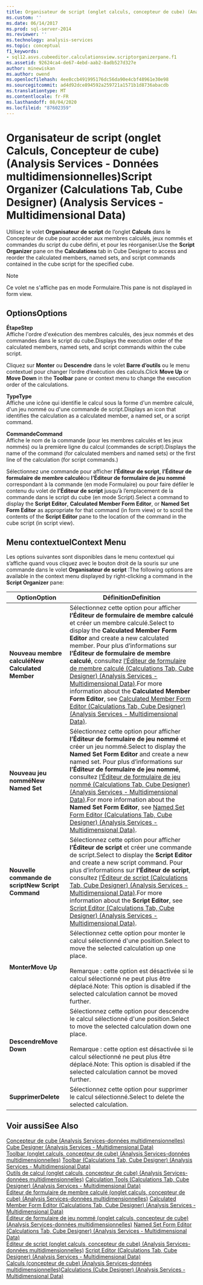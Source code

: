 ```yaml
---
title: Organisateur de script (onglet calculs, concepteur de cube) (Analysis Services-données multidimensionnelles) | Microsoft Docs
ms.custom: ''
ms.date: 06/14/2017
ms.prod: sql-server-2014
ms.reviewer: ''
ms.technology: analysis-services
ms.topic: conceptual
f1_keywords:
- sql12.asvs.cubeeditor.calculationsview.scriptorganizerpane.f1
ms.assetid: 92624ca4-de67-4ebd-aab2-8adb527d327e
author: minewiskan
ms.author: owend
ms.openlocfilehash: 4ee8ccb491995176dc56da90e4cbf48961e30e98
ms.sourcegitcommit: ad4d92dce894592a259721a1571b1d8736abacdb
ms.translationtype: MT
ms.contentlocale: fr-FR
ms.lasthandoff: 08/04/2020
ms.locfileid: "87602359"
---
```

# <a name="script-organizer-calculations-tab-cube-designer-analysis-services---multidimensional-data"></a><span data-ttu-id="f65e5-102">Organisateur de script (onglet Calculs, Concepteur de cube) (Analysis Services - Données multidimensionnelles)</span><span class="sxs-lookup"><span data-stu-id="f65e5-102">Script Organizer (Calculations Tab, Cube Designer) (Analysis Services - Multidimensional Data)</span></span>
  <span data-ttu-id="f65e5-103">Utilisez le volet **Organisateur de script** de l’onglet **Calculs** dans le Concepteur de cube pour accéder aux membres calculés, jeux nommés et commandes du script du cube défini, et pour les réorganiser.</span><span class="sxs-lookup"><span data-stu-id="f65e5-103">Use the **Script Organizer** pane on the **Calculations** tab in Cube Designer to access and reorder the calculated members, named sets, and script commands contained in the cube script for the specified cube.</span></span>  
  
> [!NOTE]  
>  <span data-ttu-id="f65e5-104">Ce volet ne s'affiche pas en mode Formulaire.</span><span class="sxs-lookup"><span data-stu-id="f65e5-104">This pane is not displayed in form view.</span></span>  
  
## <a name="options"></a><span data-ttu-id="f65e5-105">Options</span><span class="sxs-lookup"><span data-stu-id="f65e5-105">Options</span></span>  
 <span data-ttu-id="f65e5-106">**Étape**</span><span class="sxs-lookup"><span data-stu-id="f65e5-106">**Step**</span></span>  
 <span data-ttu-id="f65e5-107">Affiche l'ordre d'exécution des membres calculés, des jeux nommés et des commandes dans le script du cube.</span><span class="sxs-lookup"><span data-stu-id="f65e5-107">Displays the execution order of the calculated members, named sets, and script commands within the cube script.</span></span>  
  
 <span data-ttu-id="f65e5-108">Cliquez sur **Monter** ou **Descendre** dans le volet **Barre d’outils** ou le menu contextuel pour changer l’ordre d’exécution des calculs.</span><span class="sxs-lookup"><span data-stu-id="f65e5-108">Click **Move Up** or **Move Down** in the **Toolbar** pane or context menu to change the execution order of the calculations.</span></span>  
  
 <span data-ttu-id="f65e5-109">**Type**</span><span class="sxs-lookup"><span data-stu-id="f65e5-109">**Type**</span></span>  
 <span data-ttu-id="f65e5-110">Affiche une icône qui identifie le calcul sous la forme d'un membre calculé, d'un jeu nommé ou d'une commande de script.</span><span class="sxs-lookup"><span data-stu-id="f65e5-110">Displays an icon that identifies the calculation as a calculated member, a named set, or a script command.</span></span>  
  
 <span data-ttu-id="f65e5-111">**Commande**</span><span class="sxs-lookup"><span data-stu-id="f65e5-111">**Command**</span></span>  
 <span data-ttu-id="f65e5-112">Affiche le nom de la commande (pour les membres calculés et les jeux nommés) ou la première ligne du calcul (commandes de script).</span><span class="sxs-lookup"><span data-stu-id="f65e5-112">Displays the name of the command (for calculated members and named sets) or the first line of the calculation (for script commands.)</span></span>  
  
 <span data-ttu-id="f65e5-113">Sélectionnez une commande pour afficher **l’Éditeur de script**, **l’Éditeur de formulaire de membre calculé**ou **l’Éditeur de formulaire de jeu nommé** correspondant à la commande (en mode Formulaire) ou pour faire défiler le contenu du volet de **l’Éditeur de script** jusqu’à l’emplacement de la commande dans le script du cube (en mode Script).</span><span class="sxs-lookup"><span data-stu-id="f65e5-113">Select a command to display the **Script Editor**, **Calculated Member Form Editor**, or **Named Set Form Editor** as appropriate for that command (in form view) or to scroll the contents of the **Script Editor** pane to the location of the command in the cube script (in script view).</span></span>  
  
## <a name="context-menu"></a><span data-ttu-id="f65e5-114">Menu contextuel</span><span class="sxs-lookup"><span data-stu-id="f65e5-114">Context Menu</span></span>  
 <span data-ttu-id="f65e5-115">Les options suivantes sont disponibles dans le menu contextuel qui s’affiche quand vous cliquez avec le bouton droit de la souris sur une commande dans le volet **Organisateur de script** :</span><span class="sxs-lookup"><span data-stu-id="f65e5-115">The following options are available in the context menu displayed by right-clicking a command in the **Script Organizer** pane:</span></span>  
  
|<span data-ttu-id="f65e5-116">Option</span><span class="sxs-lookup"><span data-stu-id="f65e5-116">Option</span></span>|<span data-ttu-id="f65e5-117">Définition</span><span class="sxs-lookup"><span data-stu-id="f65e5-117">Definition</span></span>|  
|------------|----------------|  
|<span data-ttu-id="f65e5-118">**Nouveau membre calculé**</span><span class="sxs-lookup"><span data-stu-id="f65e5-118">**New Calculated Member**</span></span>|<span data-ttu-id="f65e5-119">Sélectionnez cette option pour afficher **l’Éditeur de formulaire de membre calculé** et créer un membre calculé.</span><span class="sxs-lookup"><span data-stu-id="f65e5-119">Select to display the **Calculated Member Form Editor** and create a new calculated member.</span></span> <span data-ttu-id="f65e5-120">Pour plus d’informations sur **l’Éditeur de formulaire de membre calculé**, consultez [l’Éditeur de formulaire de membre calculé &#40;Calculations Tab, Cube Designer&#41; &#40;Analysis Services - Multidimensional Data&#41;](calculated-member-form-editor-cube-designer-analysis-services-multidimensional-data.md).</span><span class="sxs-lookup"><span data-stu-id="f65e5-120">For more information about the **Calculated Member Form Editor**, see [Calculated Member Form Editor &#40;Calculations Tab, Cube Designer&#41; &#40;Analysis Services - Multidimensional Data&#41;](calculated-member-form-editor-cube-designer-analysis-services-multidimensional-data.md).</span></span>|  
|<span data-ttu-id="f65e5-121">**Nouveau jeu nommé**</span><span class="sxs-lookup"><span data-stu-id="f65e5-121">**New Named Set**</span></span>|<span data-ttu-id="f65e5-122">Sélectionnez cette option pour afficher **l’Éditeur de formulaire de jeu nommé** et créer un jeu nommé.</span><span class="sxs-lookup"><span data-stu-id="f65e5-122">Select to display the **Named Set Form Editor** and create a new named set.</span></span> <span data-ttu-id="f65e5-123">Pour plus d’informations sur **l’Éditeur de formulaire de jeu nommé**, consultez [l’Éditeur de formulaire de jeu nommé &#40;Calculations Tab, Cube Designer&#41; &#40;Analysis Services - Multidimensional Data&#41;](named-set-form-editor-cube-designer-analysis-services-multidimensional-data.md).</span><span class="sxs-lookup"><span data-stu-id="f65e5-123">For more information about the **Named Set Form Editor**, see [Named Set Form Editor &#40;Calculations Tab, Cube Designer&#41; &#40;Analysis Services - Multidimensional Data&#41;](named-set-form-editor-cube-designer-analysis-services-multidimensional-data.md).</span></span>|  
|<span data-ttu-id="f65e5-124">**Nouvelle commande de script**</span><span class="sxs-lookup"><span data-stu-id="f65e5-124">**New Script Command**</span></span>|<span data-ttu-id="f65e5-125">Sélectionnez cette option pour afficher **l’Éditeur de script** et créer une commande de script.</span><span class="sxs-lookup"><span data-stu-id="f65e5-125">Select to display the **Script Editor** and create a new script command.</span></span> <span data-ttu-id="f65e5-126">Pour plus d’informations sur **l’Éditeur de script**, consultez [l’Éditeur de script &#40;Calculations Tab, Cube Designer&#41; &#40;Analysis Services - Multidimensional Data&#41;](script-editor-calculations-cube-designer-analysis-services-multidimensional-data.md).</span><span class="sxs-lookup"><span data-stu-id="f65e5-126">For more information about the **Script Editor**, see [Script Editor &#40;Calculations Tab, Cube Designer&#41; &#40;Analysis Services - Multidimensional Data&#41;](script-editor-calculations-cube-designer-analysis-services-multidimensional-data.md).</span></span>|  
|<span data-ttu-id="f65e5-127">**Monter**</span><span class="sxs-lookup"><span data-stu-id="f65e5-127">**Move Up**</span></span>|<span data-ttu-id="f65e5-128">Sélectionnez cette option pour monter le calcul sélectionné d'une position.</span><span class="sxs-lookup"><span data-stu-id="f65e5-128">Select to move the selected calculation up one place.</span></span><br /><br /> <span data-ttu-id="f65e5-129">Remarque : cette option est désactivée si le calcul sélectionné ne peut plus être déplacé.</span><span class="sxs-lookup"><span data-stu-id="f65e5-129">Note: This option is disabled if the selected calculation cannot be moved further.</span></span>|  
|<span data-ttu-id="f65e5-130">**Descendre**</span><span class="sxs-lookup"><span data-stu-id="f65e5-130">**Move Down**</span></span>|<span data-ttu-id="f65e5-131">Sélectionnez cette option pour descendre le calcul sélectionné d'une position.</span><span class="sxs-lookup"><span data-stu-id="f65e5-131">Select to move the selected calculation down one place.</span></span><br /><br /> <span data-ttu-id="f65e5-132">Remarque : cette option est désactivée si le calcul sélectionné ne peut plus être déplacé.</span><span class="sxs-lookup"><span data-stu-id="f65e5-132">Note: This option is disabled if the selected calculation cannot be moved further.</span></span>|  
|<span data-ttu-id="f65e5-133">**Supprimer**</span><span class="sxs-lookup"><span data-stu-id="f65e5-133">**Delete**</span></span>|<span data-ttu-id="f65e5-134">Sélectionnez cette option pour supprimer le calcul sélectionné.</span><span class="sxs-lookup"><span data-stu-id="f65e5-134">Select to delete the selected calculation.</span></span>|  
  
## <a name="see-also"></a><span data-ttu-id="f65e5-135">Voir aussi</span><span class="sxs-lookup"><span data-stu-id="f65e5-135">See Also</span></span>  
 <span data-ttu-id="f65e5-136">[Concepteur de cube &#40;Analysis Services-données multidimensionnelles&#41;](cube-designer-analysis-services-multidimensional-data.md) </span><span class="sxs-lookup"><span data-stu-id="f65e5-136">[Cube Designer &#40;Analysis Services - Multidimensional Data&#41;](cube-designer-analysis-services-multidimensional-data.md) </span></span>  
 <span data-ttu-id="f65e5-137">[Toolbar &#40;onglet calculs, concepteur de cube&#41; &#40;Analysis Services-données multidimensionnelles&#41;](toolbar-calculations-tab-cube-designer-analysis-services-multidimensional-data.md) </span><span class="sxs-lookup"><span data-stu-id="f65e5-137">[Toolbar &#40;Calculations Tab, Cube Designer&#41; &#40;Analysis Services - Multidimensional Data&#41;](toolbar-calculations-tab-cube-designer-analysis-services-multidimensional-data.md) </span></span>  
 <span data-ttu-id="f65e5-138">[Outils de calcul &#40;onglet calculs, concepteur de cube&#41; &#40;Analysis Services-données multidimensionnelles&#41;](calculation-tools-cube-designer-analysis-services-multidimensional-data.md) </span><span class="sxs-lookup"><span data-stu-id="f65e5-138">[Calculation Tools &#40;Calculations Tab, Cube Designer&#41; &#40;Analysis Services - Multidimensional Data&#41;](calculation-tools-cube-designer-analysis-services-multidimensional-data.md) </span></span>  
 <span data-ttu-id="f65e5-139">[Éditeur de formulaire de membre calculé &#40;onglet calculs, concepteur de cube&#41; &#40;Analysis Services-données multidimensionnelles&#41;](calculated-member-form-editor-cube-designer-analysis-services-multidimensional-data.md) </span><span class="sxs-lookup"><span data-stu-id="f65e5-139">[Calculated Member Form Editor &#40;Calculations Tab, Cube Designer&#41; &#40;Analysis Services - Multidimensional Data&#41;](calculated-member-form-editor-cube-designer-analysis-services-multidimensional-data.md) </span></span>  
 <span data-ttu-id="f65e5-140">[Éditeur de formulaire de jeu nommé &#40;onglet calculs, concepteur de cube&#41; &#40;Analysis Services-données multidimensionnelles&#41;](named-set-form-editor-cube-designer-analysis-services-multidimensional-data.md) </span><span class="sxs-lookup"><span data-stu-id="f65e5-140">[Named Set Form Editor &#40;Calculations Tab, Cube Designer&#41; &#40;Analysis Services - Multidimensional Data&#41;](named-set-form-editor-cube-designer-analysis-services-multidimensional-data.md) </span></span>  
 <span data-ttu-id="f65e5-141">[Éditeur de script &#40;onglet calculs, concepteur de cube&#41; &#40;Analysis Services-données multidimensionnelles&#41;](script-editor-calculations-cube-designer-analysis-services-multidimensional-data.md) </span><span class="sxs-lookup"><span data-stu-id="f65e5-141">[Script Editor &#40;Calculations Tab, Cube Designer&#41; &#40;Analysis Services - Multidimensional Data&#41;](script-editor-calculations-cube-designer-analysis-services-multidimensional-data.md) </span></span>  
 [<span data-ttu-id="f65e5-142">Calculs &#40;concepteur de cube&#41; &#40;Analysis Services-données multidimensionnelles&#41;</span><span class="sxs-lookup"><span data-stu-id="f65e5-142">Calculations &#40;Cube Designer&#41; &#40;Analysis Services - Multidimensional Data&#41;</span></span>](calculations-cube-designer-analysis-services-multidimensional-data.md)  
  
  
